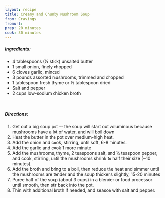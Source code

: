 ```yaml
---
layout: recipe
title: Creamy and Chunky Mushroom Soup
from: Cravings
fromurl: 
prep: 20 minutes
cook: 30 minutes
---
```


##### Ingredients:

* 4 tablespoons (½ stick) unsalted butter
* 1 small onion, finely chopped
* 6 cloves garlic, minced
* 3 pounds assorted mushrooms, trimmed and chopped
* 1 tablespoon fresh thyme or ½ tablespoon dried
* Salt and pepper
* 2 cups low-sodium chicken broth

<br>

##### Directions:

1. Get out a big soup pot -- the soup will start out voluminous because mushrooms have a lot of water, and will boil down
2. Heat the butter in the pot over medium-high heat. 
3. Add the onion and cook, stirring, until soft, 6-8 minutes.
4. Add the garlic and cook 1 more minute
5. Add the mushrooms, thyme, 2 teaspoons salt, and ¼ teaspoon pepper, and cook, stirring, until the mushrooms shrink to half their size (~10 minutes).
6. Add the broth and bring to a boil, then reduce the heat and simmer until the mushrooms are tender and the soup thickens slightly, 15-20 minutes
7. Puree half of the soup (about 3 cups) in a blender or food processor until smooth, then stir back into the pot.
8. Thin with additional broth if needed, and season with salt and pepper.
